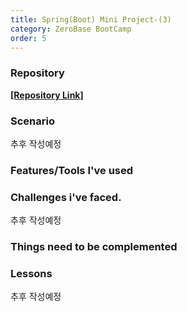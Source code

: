 ```yaml
---
title: Spring(Boot) Mini Project-(3)
category: ZeroBase BootCamp
order: 5
---
```

### Repository

[**[Repository Link]**](https://github.com/HyunsooZo/AccManageSys.git)

### Scenario

추후 작성예정

### Features/Tools I've used

<div class="content-box">

</div>

### Challenges i've faced.

추후 작성예정

### Things need to be complemented

### Lessons

추후 작성예정
